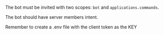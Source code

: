 The bot must be invited with two scopes: `bot` and `applications.commands`.

The bot should have server members intent.

Remember to create a .env file with the client token as the KEY
